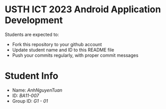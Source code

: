 USTH ICT 2023 Android Application Development
=====================================================

Students are expected to:

* Fork this repository to your github account
* Update student name and ID to this README file
* Push your commits regularly, with proper commit messages

Student Info
=======================

* Name: *AnhNguyenTuan*
* ID: *BA11-007*
* Group ID: *G1 - 01*

